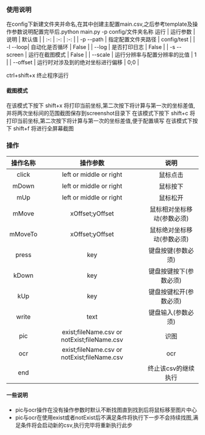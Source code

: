 ### 使用说明
在config下新建文件夹并命名,在其中创建主配置main.csv,之后参考template及操作参数说明配置完毕后.python main.py -p config/文件夹名称 运行
| 运行参数 | 说明 | 默认值 |
| :-: | :-: | :-: |
| -p --path | 指定配置文件夹路径 | config/test |
| -l --loop| 自动化是否循环 | False |
| --log | 是否打印日志 | False |
| -s --screen | 运行在截图模式 | False |
| --scale | 运行分辨率与配置分辨率的比值 | 1 |
| --offset | 运行时对涉及到的绝对坐标进行偏移 | 0;0 |

ctrl+shift+x 终止程序运行
#### 截图模式
在该模式下按下 shift+x 将打印当前坐标,第二次按下将计算与第一次的坐标差值,并将两次坐标间的范围截图保存到screenshot目录下
在该模式下按下 shift+c 将打印当前坐标,第二次按下将计算与第一次的坐标差值,便于配置填写
在该模式下按下 shift+f 将进行全屏幕截图

### 操作
| 操作名称 | 操作参数 | 说明 |
| :-: | :-: | :-: |
|click| left or middle or right | 鼠标点击 |
|mDown| left or middle or right | 鼠标按下 |
|mUp| left or middle or right | 鼠标松开 |
|mMove| xOffset;yOffset | 鼠标相对坐标移动(参数必须) |
|mMoveTo| xOffset;yOffset | 鼠标绝对坐标移动(参数必须) |
|press| key | 键盘按键(参数必须) |
|kDown| key | 键盘按键按下(参数必须) |
|kUp| key | 键盘按键松开(参数必须) |
|write| text | 键盘输入(参数必须) |
|pic| exist;fileName.csv or notExist;fileName.csv  | 识图 |
|ocr| exist;fileName.csv or notExist;fileName.csv  | ocr |
|end|   | 终止该csv的继续执行 |

#### 一些说明
* pic与ocr操作在没有操作参数时默认不断找图直到找到后将鼠标移至图片中心
* pic与ocr在使用exist或者notExist后不满足条件将执行下一步不会持续找图,满足条件将会启动新的csv,执行完毕将重新执行此步